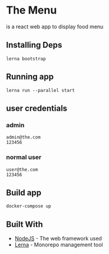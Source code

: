 # The Menu

is a react web app to display food menu

## Installing Deps

```
lerna bootstrap
```

## Running app

```
lerna run --parallel start
```

## user credentials

### admin

```
admin@the.com
123456
```

### normal user

```
user@the.com
123456
```

## Build app

```
docker-compose up
```

## Built With

- [NodeJS](https://reactjs.org/) - The web framework used
- [Lerna](https://github.com/lerna/lerna#getting-started) - Monorepo management tool
